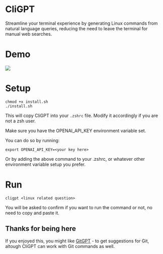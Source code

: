 # CliGPT

Streamline your terminal experience by generating Linux commands from natural language queries, reducing the need to leave the terminal for manual web searches.

# Demo

![](https://s2.gifyu.com/images/ezgif.com-crop1.gif)

# Setup

```
chmod +x install.sh
./install.sh
```

This will copy CliGPT into your ```.zshrc``` file. Modify it accordingly if you are not a zsh user.

Make sure you have the OPENAI_API_KEY environment variable set.

You can do so by running:

```export OPENAI_API_KEY=<your key here>```

Or by adding the above command to your .zshrc, or whatever other environment variable setup you prefer. 

# Run

```cligpt <linux related question>```

You will be asked to confirm if you want to run the command or not, no need to copy and paste it.

## Thanks for being here

If you enjoyed this, you might like [GitGPT](https://github.com/Luanf/gitgpt) - to get suggestions for Git, altough CliGPT can work with Git commands as well.
